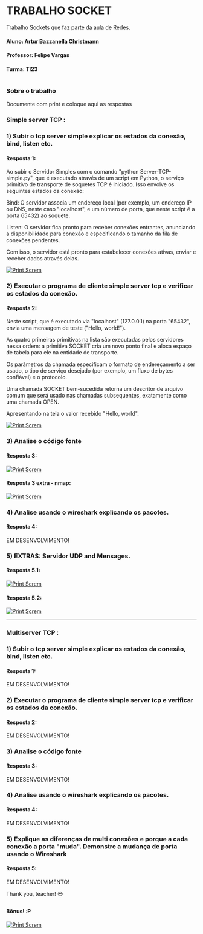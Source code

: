 # TRABALHO SOCKET 

Trabalho Sockets que faz parte da aula de Redes.

#### Aluno: Artur Bazzanella Christmann
#### Professor: Felipe Vargas
#### Turma: TI23

#

### Sobre o trabalho

Documente com print e coloque aqui as respostas

### Simple server TCP :

### 1) Subir o tcp server simple explicar os estados da conexão, bind, listen etc.

#### Resposta 1:

Ao subir o Servidor Simples com o comando "python Server-TCP-simple.py", que é executado através de um script em Python, o serviço primitivo de transporte de soquetes TCP é iniciado. Isso envolve os seguintes estados da conexão:

Bind: O servidor associa um endereço local (por exemplo, um endereço IP ou DNS, neste caso "localhost", e um número de porta, que neste script é a porta 65432) ao soquete.

Listen: O servidor fica pronto para receber conexões entrantes, anunciando a disponibilidade para conexão e especificando o tamanho da fila de conexões pendentes.

Com isso, o servidor está pronto para estabelecer conexões ativas, enviar e receber dados através delas.

[![Print Screm](https://github.com/felipengeletrica/Fundatec-2024-Aula-Socket/blob/Trabalho_Artur/Trabalho_Artur/01-Start-PY-Server.jpg)](https://github.com/felipengeletrica/Fundatec-2024-Aula-Socket/blob/Trabalho_Artur/Trabalho_Artur/01-Start-PY-Server.jpg)

### 2) Executar o programa de cliente simple server tcp e verificar os estados da conexão.

#### Resposta 2:

Neste script, que é executado via "localhost" (127.0.0.1) na porta "65432", envia uma mensagem de teste ("Hello, world!").

As quatro primeiras primitivas na lista são executadas pelos servidores nessa ordem: a primitiva SOCKET cria um novo ponto final e aloca espaço de tabela para ele na entidade de transporte.

Os parâmetros da chamada especificam o formato de endereçamento a ser usado, o tipo de serviço desejado (por exemplo, um fluxo de bytes confiável) e o protocolo.

Uma chamada SOCKET bem-sucedida retorna um descritor de arquivo comum que será usado nas chamadas subsequentes, exatamente como uma chamada OPEN.

Apresentando na tela o valor recebido "Hello, world".

[![Print Screm](https://github.com/felipengeletrica/Fundatec-2024-Aula-Socket/blob/Trabalho_Artur/Trabalho_Artur/02-Hello-World.jpg)](https://github.com/felipengeletrica/Fundatec-2024-Aula-Socket/blob/Trabalho_Artur/Trabalho_Artur/02-Hello-World.jpg)

### 3) Analise o código fonte

#### Resposta 3:
[![Print Screm](https://github.com/felipengeletrica/Fundatec-2024-Aula-Socket/blob/Trabalho_Artur/Trabalho_Artur/03-Netstat_Grep.jpg)](https://github.com/felipengeletrica/Fundatec-2024-Aula-Socket/blob/Trabalho_Artur/Trabalho_Artur/03-Netstat_Grep.jpg)

#### Resposta 3 extra - nmap:

[![Print Screm](https://github.com/felipengeletrica/Fundatec-2024-Aula-Socket/blob/Trabalho_Artur/Trabalho_Artur/03.1-Nmap.jpg)](https://github.com/felipengeletrica/Fundatec-2024-Aula-Socket/blob/Trabalho_Artur/Trabalho_Artur/03.1-Nmap.jpg)

### 4) Analise usando o wireshark explicando os pacotes.

#### Resposta 4:
EM DESENVOLVIMENTO!

### 5) EXTRAS: Servidor UDP and Mensages.

#### Resposta 5.1:
[![Print Screm](https://github.com/felipengeletrica/Fundatec-2024-Aula-Socket/blob/Trabalho_Artur/Trabalho_Artur/04-Start-PY-Server-UDP.jpg)](https://github.com/felipengeletrica/Fundatec-2024-Aula-Socket/blob/Trabalho_Artur/Trabalho_Artur/04-Start-PY-Server-UDP.jpg)

#### Resposta 5.2:
[![Print Screm](https://github.com/felipengeletrica/Fundatec-2024-Aula-Socket/blob/Trabalho_Artur/Trabalho_Artur/05-Mensage-UDP.jpg)](https://github.com/felipengeletrica/Fundatec-2024-Aula-Socket/blob/Trabalho_Artur/Trabalho_Artur/05-Mensage-UDP.jpg)


***

### Multiserver TCP :

### 1) Subir o tcp server simple explicar os estados da conexão, bind, listen etc.

#### Resposta 1:
EM DESENVOLVIMENTO!


### 2) Executar o programa de cliente simple server tcp e verificar os estados da conexão.

#### Resposta 2:
EM DESENVOLVIMENTO!

### 3) Analise o código fonte

#### Resposta 3:
EM DESENVOLVIMENTO!

### 4) Analise usando o wireshark explicando os pacotes.

#### Resposta 4:
EM DESENVOLVIMENTO!

### 5) Explique as diferenças de multi conexões e porque a cada conexão a porta "muda". Demonstre a mudança de porta usando o Wireshark

#### Resposta 5:
EM DESENVOLVIMENTO!

Thank you, teacher! 😎

##

#### Bônus! :P

[![Print Screm](https://github.com/felipengeletrica/Fundatec-2024-Aula-Socket/blob/Trabalho_Artur/Trabalho_Artur/artur-e-gustavo.jpg)](https://github.com/felipengeletrica/Fundatec-2024-Aula-Socket/blob/Trabalho_Artur/Trabalho_Artur/artur-e-gustavo.jpg)



